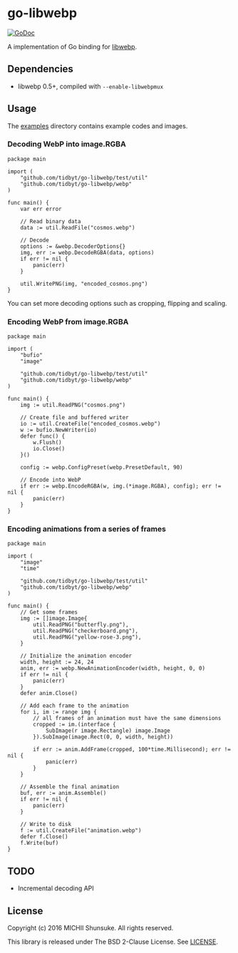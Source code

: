 go-libwebp
==========

[![GoDoc](https://godoc.org/github.com/tidbyt/go-libwebp/webp?status.svg)](https://godoc.org/github.com/tidbyt/go-libwebp/webp)

A implementation of Go binding for [libwebp](https://developers.google.com/speed/webp/docs/api).

## Dependencies

- libwebp 0.5+, compiled with `--enable-libwebpmux`

## Usage

The [examples](./examples) directory contains example codes and images.

### Decoding WebP into image.RGBA

```
package main

import (
	"github.com/tidbyt/go-libwebp/test/util"
	"github.com/tidbyt/go-libwebp/webp"
)

func main() {
	var err error

	// Read binary data
	data := util.ReadFile("cosmos.webp")

	// Decode
	options := &webp.DecoderOptions{}
	img, err := webp.DecodeRGBA(data, options)
	if err != nil {
		panic(err)
	}

	util.WritePNG(img, "encoded_cosmos.png")
}
```

You can set more decoding options such as cropping, flipping and scaling.

### Encoding WebP from image.RGBA

```
package main

import (
	"bufio"
	"image"

	"github.com/tidbyt/go-libwebp/test/util"
	"github.com/tidbyt/go-libwebp/webp"
)

func main() {
	img := util.ReadPNG("cosmos.png")

	// Create file and buffered writer
	io := util.CreateFile("encoded_cosmos.webp")
	w := bufio.NewWriter(io)
	defer func() {
		w.Flush()
		io.Close()
	}()

	config := webp.ConfigPreset(webp.PresetDefault, 90)

	// Encode into WebP
	if err := webp.EncodeRGBA(w, img.(*image.RGBA), config); err != nil {
		panic(err)
	}
}
```


### Encoding animations from a series of frames

```
package main

import (
	"image"
	"time"

	"github.com/tidbyt/go-libwebp/test/util"
	"github.com/tidbyt/go-libwebp/webp"
)

func main() {
	// Get some frames
	img := []image.Image{
		util.ReadPNG("butterfly.png"),
		util.ReadPNG("checkerboard.png"),
		util.ReadPNG("yellow-rose-3.png"),
	}

	// Initialize the animation encoder
	width, height := 24, 24
	anim, err := webp.NewAnimationEncoder(width, height, 0, 0)
	if err != nil {
		panic(err)
	}
	defer anim.Close()

	// Add each frame to the animation
	for i, im := range img {
		// all frames of an animation must have the same dimensions
		cropped := im.(interface {
			SubImage(r image.Rectangle) image.Image
		}).SubImage(image.Rect(0, 0, width, height))

		if err := anim.AddFrame(cropped, 100*time.Millisecond); err != nil {
			panic(err)
		}
	}

	// Assemble the final animation
	buf, err := anim.Assemble()
	if err != nil {
		panic(err)
	}

	// Write to disk
	f := util.CreateFile("animation.webp")
	defer f.Close()
	f.Write(buf)
}

```

## TODO

- Incremental decoding API

## License

Copyright (c) 2016 MICHII Shunsuke. All rights reserved.

This library is released under The BSD 2-Clause License.
See [LICENSE](./LICENSE).
